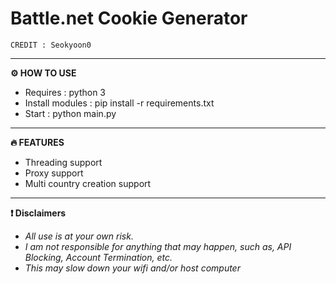 # **Battle.net Cookie Generator**

```
CREDIT : Seokyoon0
```
***
**⚙️ HOW TO USE**
- Requires : python 3
- Install modules : pip install -r requirements.txt
- Start : python main.py
***
**🔥 FEATURES**
- Threading support
- Proxy support
- Multi country creation support
***
**❗ Disclaimers**
- *All use is at your own risk.*
- *I am not responsible for anything that may happen, such as, API Blocking, Account Termination, etc.*
- *This may slow down your wifi and/or host computer*


















